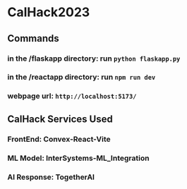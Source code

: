 # CalHack2023

## Commands
### in the /flaskapp directory: run `python flaskapp.py`
### in the /reactapp directory: run `npm run dev`
### webpage url: `http://localhost:5173/`

## CalHack Services Used
### FrontEnd: Convex-React-Vite
### ML Model: InterSystems-ML_Integration
### AI Response: TogetherAI
